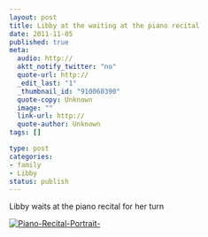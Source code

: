 ```yaml
--- 
layout: post
title: Libby at the waiting at the piano recital
date: 2011-11-05
published: true
meta: 
  audio: http://
  aktt_notify_twitter: "no"
  quote-url: http://
  _edit_last: "1"
  _thumbnail_id: "910060390"
  quote-copy: Unknown
  image: ""
  link-url: http://
  quote-author: Unknown
tags: []

type: post
categories: 
- family
- Libby
status: publish
---
```

Libby waits at the piano recital for her turn

[![](http://media.eick.us/2011/11/Piano-Recital-Portrait--500x333.jpg "Piano-Recital-Portrait-")](http://media.eick.us/2011/11/Piano-Recital-Portrait-.jpg)
